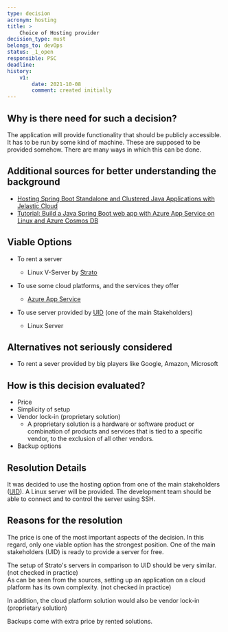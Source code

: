 ```yaml
---
type: decision
acronym: hosting
title: >
    Choice of Hosting provider
decision_type: must
belongs_to: devOps
status: _1_open
responsible: PSC
deadline: 
history:
    v1:
        date: 2021-10-08
        comment: created initially    
---
```


## Why is there need for such a decision?

The application will provide functionality that should be publicly accessible.
It has to be run by some kind of machine.
These are supposed to be provided somehow.
There are many ways in which this can be done.

## Additional sources for better understanding the background
* [Hosting Spring Boot Standalone and Clustered Java Applications with Jelastic Cloud](https://jelastic.com/blog/hosting-spring-boot-java-applications/)
* [Tutorial: Build a Java Spring Boot web app with Azure App Service on Linux and Azure Cosmos DB](https://docs.microsoft.com/en-us/azure/app-service/tutorial-java-spring-cosmosdb)

## Viable Options

* To rent a server
    * Linux V-Server by [Strato](https://www.strato.de/server/linux-vserver/)
    

* To use some cloud platforms, and the services they offer 
    * [Azure App Service](https://docs.microsoft.com/en-us/azure/app-service/overview-hosting-plans)

    
* To use server provided by [UID](https://www.uid.com) (one of the main Stakeholders)
    * Linux Server


## Alternatives not seriously considered

* To rent a sever provided by big players like Google, Amazon, Microsoft

## How is this decision evaluated?

* Price
* Simplicity of setup
* Vendor lock-in (proprietary solution)
    * A proprietary solution is a hardware or software product or combination of products and services that is tied to a specific vendor, to the exclusion of all other vendors.
* Backup options
 
## Resolution Details

It was decided to use the hosting option from one of the main stakeholders ([UID](https://www.uid.com)).
A Linux server will be provided. The development team should be able to connect and to control the server using SSH.

## Reasons for the resolution

The price is one of the most important aspects of the decision.
In this regard, only one viable option has the strongest position.
One of the main stakeholders (UID) is ready to provide a server for free.

The setup of Strato's servers in comparison to UID should be very similar. (not checked in practice)\
As can be seen from the sources, setting up an application on a cloud platform has its own complexity. (not checked in practice)

In addition, the cloud platform solution would also be vendor lock-in (proprietary solution)

Backups come with extra price by rented solutions.
